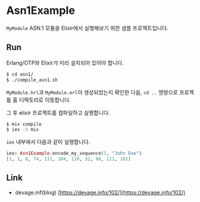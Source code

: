 # Asn1Example

`MyModule` ASN.1 모듈을 Elixir에서 실행해보기 위한 샘플 프로젝트입니다.

## Run

Erlang/OTP와 Elixir가 미리 설치되어 있어야 합니다.

```bash
$ cd asn1/
$ ./compile_asn1.sh
```

`MyModule.hrl`과 `MyModule.erl`이 생성되었는지 확인한 다음, `cd ..` 명령으로 프로젝틀 홈 디렉토리로 이동합니다.

그 후 elixir 프로젝트를 컴파일하고 실행합니다.

```bash
$ mix compile
$ iex -S mix
```

`iex` 내부에서 다음과 같이 실행합니다.

```elixir
iex> Asn1Example.encode_my_sequence(1, "John Doe")
[1, 1, 8, 74, 111, 104, 110, 32, 68, 111, 101]
```
## Link

- devage.inf(blog) [https://devage.info/102/](https://devage.info/102/)